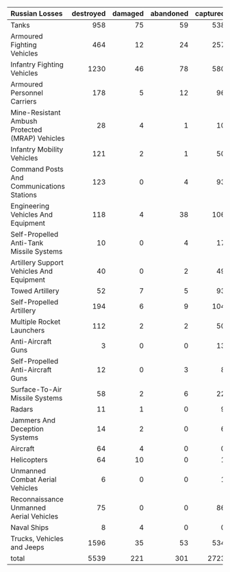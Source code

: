 | Russian Losses                                   |   destroyed |   damaged |   abandoned |   captured |   total |
|:-------------------------------------------------|------------:|----------:|------------:|-----------:|--------:|
| Tanks                                            |         958 |        75 |          59 |        538 |    1630 |
| Armoured Fighting Vehicles                       |         464 |        12 |          24 |        257 |     757 |
| Infantry Fighting Vehicles                       |        1230 |        46 |          78 |        580 |    1934 |
| Armoured Personnel Carriers                      |         178 |         5 |          12 |         96 |     291 |
| Mine-Resistant Ambush Protected  (MRAP) Vehicles |          28 |         4 |           1 |         10 |      43 |
| Infantry Mobility Vehicles                       |         121 |         2 |           1 |         50 |     174 |
| Command Posts And Communications Stations        |         123 |         0 |           4 |         93 |     220 |
| Engineering Vehicles And Equipment               |         118 |         4 |          38 |        106 |     266 |
| Self-Propelled Anti-Tank Missile Systems         |          10 |         0 |           4 |         17 |      31 |
| Artillery Support Vehicles And Equipment         |          40 |         0 |           2 |         49 |      91 |
| Towed Artillery                                  |          52 |         7 |           5 |         93 |     157 |
| Self-Propelled Artillery                         |         194 |         6 |           9 |        104 |     313 |
| Multiple Rocket Launchers                        |         112 |         2 |           2 |         50 |     166 |
| Anti-Aircraft Guns                               |           3 |         0 |           0 |         13 |      16 |
| Self-Propelled Anti-Aircraft Guns                |          12 |         0 |           3 |          8 |      23 |
| Surface-To-Air Missile Systems                   |          58 |         2 |           6 |         22 |      88 |
| Radars                                           |          11 |         1 |           0 |          9 |      21 |
| Jammers And Deception Systems                    |          14 |         2 |           0 |          6 |      22 |
| Aircraft                                         |          64 |         4 |           0 |          0 |      68 |
| Helicopters                                      |          64 |        10 |           0 |          1 |      75 |
| Unmanned Combat Aerial Vehicles                  |           6 |         0 |           0 |          1 |       7 |
| Reconnaissance Unmanned Aerial Vehicles          |          75 |         0 |           0 |         86 |     161 |
| Naval Ships                                      |           8 |         4 |           0 |          0 |      12 |
| Trucks, Vehicles and Jeeps                       |        1596 |        35 |          53 |        534 |    2218 |
| total                                            |        5539 |       221 |         301 |       2723 |    8784 |